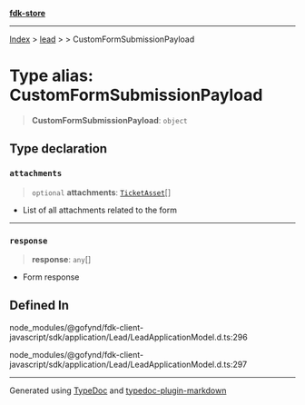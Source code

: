 [**fdk-store**](../../../README.md)
***

[Index](../../../API.md) > [lead](../../README.md) > [<internal>](../README.md) > CustomFormSubmissionPayload

# Type alias: CustomFormSubmissionPayload

> **CustomFormSubmissionPayload**: `object`

## Type declaration

### `attachments`

> `optional` **attachments**: [`TicketAsset`](type-alias.TicketAsset.md)[]

- List of all attachments related to the form

***

### `response`

> **response**: `any`[]

- Form response

## Defined In

node\_modules/@gofynd/fdk-client-javascript/sdk/application/Lead/LeadApplicationModel.d.ts:296

node\_modules/@gofynd/fdk-client-javascript/sdk/application/Lead/LeadApplicationModel.d.ts:297

***
Generated using [TypeDoc](https://typedoc.org/) and [typedoc-plugin-markdown](https://www.npmjs.com/package/typedoc-plugin-markdown)
